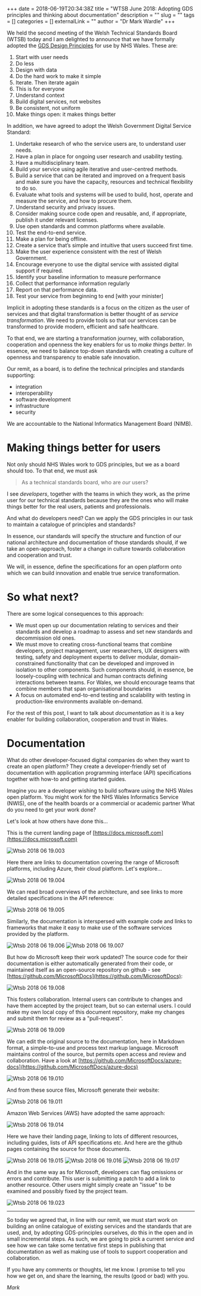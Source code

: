 +++ 
date = 2018-06-19T20:34:38Z
title = "WTSB June 2018: Adopting GDS principles and thinking about documentation"
description = ""
slug = "" 
tags = []
categories = []
externalLink = ""
author = "Dr Mark Wardle"
+++


We held the second meeting of the Welsh Technical Standards Board (WTSB) today and I am delighted to announce that we have formally adopted the [GDS Design Principles](https://www.gov.uk/guidance/government-design-principles) for use by NHS Wales. These are:

1. Start with user needs
2. Do less
3. Design with data
4. Do the hard work to make it simple
5. Iterate. Then iterate again
6. This is for everyone
7. Understand context
8. Build digital services, not websites
9. Be consistent, not uniform
10. Make things open: it makes things better

In addition, we have agreed to adopt the Welsh Government Digital Service Standard:

1. Undertake research of who the service users are, to understand user needs.
2. Have a plan in place for ongoing user research and usability testing.
3. Have a multidisciplinary team.
4. Build your service using agile iterative and user-centred methods.
5. Build a service that can be iterated and improved on a frequent basis and make sure you have the capacity, resources and technical flexibility to do so.
6. Evaluate what tools and systems will be used to build, host, operate and measure the service, and how to procure them.
7. Understand security and privacy issues.
8. Consider making source code open and reusable, and, if appropriate, publish it under relevant licenses.
9. Use open standards and common platforms where available.
10. Test the end-to-end service.
11. Make a plan for being offline.
12. Create a service that’s simple and intuitive that users succeed first time.
13. Make the user experience consistent with the rest of Welsh Government.
14. Encourage everyone to use the digital service with assisted digital support if required.
15. Identify your baseline information to measure performance
16. Collect that performance information regularly
17. Report on that performance data.
18. Test your service from beginning to end [with your minister]

Implicit in adopting these standards is a focus on the citizen as the user of services and that digital transformation is better thought of as *service transformation*. We need to provide tools so that our services can be transformed to provide modern, efficient and safe healthcare.

To that end, we are starting a transformation journey, with collaboration, cooperation and openness the key enablers for us to *make things better*. In essence, we need to balance top-down standards with creating a culture of openness and transparency to enable safe innovation. 

Our remit, as a board, is to define the technical principles and standards supporting:

* integration
* interoperability
* software development
* infrastructure
* security

We are accountable to the National Informatics Management Board (NIMB).

# Making things better for users

Not only should NHS Wales work to GDS principles, but we as a board should too. To that end, we must ask 

> As a technical standards board, who are *our* users? 

I see *developers*, together with the teams in which they work, as the prime user for our technical standards because they are the ones who will make things better for the real users, patients and professionals.

And what do developers need? Can we apply the GDS principles in our task to maintain a catalogue of principles and standards? 

In essence, our standards will specify the structure and function of our national architecture and documentation of those standards should, if we take an open-approach, foster a change in culture towards collaboration and cooperation and trust.

We will, in essence, define the specifications for an open platform onto which we can build innovation and enable true service transformation.

# So what next?

There are some logical consequences to this approach:

* We must open up our documentation relating to services and their standards and develop a roadmap to assess and set new standards and decommission old ones.
* We must move to creating cross-functional teams that combine developers, project management, user researchers, UX designers with testing, safety and deployment experts to deliver modular, domain-constrained functionality that can be developed and improved in isolation to other components. Such components should, in essence, be loosely-coupling with technical and human contracts defining interactions between teams. For Wales, we should encourage teams that combine members that span organisational boundaries
* A focus on automated end-to-end testing and scalability with testing in production-like environments available on-demand.


For the rest of this post, I want to talk about *documentation* as it is a key enabler for building collaboration, cooperation and trust in Wales.

# Documentation

What do other developer-focused digital companies do when they want to create an open platform? They create a developer-friendly set of documentation with application programming interface (API) specifications together with how-to and getting started guides. 

Imagine you are a developer wishing to build software using the NHS Wales open platform. You might work for the NHS Wales Informatics Service (NWIS), one of the health boards or a commercial or academic partner  What do you need to get your work done?

Let's look at how others have done this...

This is the current landing page of [https://docs.microsoft.com](https://docs.microsoft.com)

![Wtsb 2018 06 19.003](/posts/images/wtsb-2018-06-19.003.jpeg)

Here there are links to documentation covering the range of Microsoft platforms, including Azure, their cloud platform. Let's explore...

![Wtsb 2018 06 19.004](/posts/images/wtsb-2018-06-19.004.jpeg)

We can read broad overviews of the architecture, and see links to more detailed specifications in the API reference:

![Wtsb 2018 06 19.005](/posts/images/wtsb-2018-06-19.005.jpeg)

Similarly, the documentation is interspersed with example code and links to frameworks that make it easy to make use of the software services provided by the platform.

![Wtsb 2018 06 19.006](/posts/images/wtsb-2018-06-19.006.jpeg)
![Wtsb 2018 06 19.007](/posts/images/wtsb-2018-06-19.007.jpeg)


But how do Microsoft keep their work updated? The source code for their documentation is either automatically generated from their code, or maintained itself as an open-source repository on github - see [https://github.com/MicrosoftDocs](https://github.com/MicrosoftDocs):

![Wtsb 2018 06 19.008](/posts/images/wtsb-2018-06-19.008.jpeg)

This fosters collaboration. Internal users can contribute to changes and have them accepted by the project team, but so can external users. I could make my own local copy of this document repository, make my changes and submit them for review as a "pull-request". 

![Wtsb 2018 06 19.009](/posts/images/wtsb-2018-06-19.009.jpeg)

We can edit the original source to the documentation, here in Markdown format, a simple-to-use and process text markup language. Microsoft maintains control of the source, but permits open access and review and collaboration. Have a look at [https://github.com/MicrosoftDocs/azure-docs](https://github.com/MicrosoftDocs/azure-docs)

![Wtsb 2018 06 19.010](/posts/images/wtsb-2018-06-19.010.jpeg)

And from these source files, Microsoft generate their website:

![Wtsb 2018 06 19.011](/posts/images/wtsb-2018-06-19.011.jpeg)


Amazon Web Services (AWS) have adopted the same approach:

![Wtsb 2018 06 19.014](/posts/images/wtsb-2018-06-19.014.jpeg)

Here we have their landing page, linking to lots of different resources, including guides, lists of API specifications etc. And here are the github pages containing the source for those documents.

![Wtsb 2018 06 19.015](/posts/images/wtsb-2018-06-19.015.jpeg)
![Wtsb 2018 06 19.016](/posts/images/wtsb-2018-06-19.016.jpeg)
![Wtsb 2018 06 19.017](/posts/images/wtsb-2018-06-19.017.jpeg)

And in the same way as for Microsoft, developers can flag omissions or errors and contribute. This user is submitting a patch to add a link to another resource. Other users might simply create an "issue" to be examined and possibly fixed by the project team.

![Wtsb 2018 06 19.023](/posts/images/wtsb-2018-06-19.023.jpeg)



---


So today we agreed that, in line with our remit, we must start work on building an online catalogue of existing services and the standards that are used, and, by adopting GDS-principles ourselves, do this in the open and in small incremental steps. As such, we are going to pick a current service and see how we can take some tentative first steps in publishing that documentation as well as making use of tools to support cooperation and collaboration.

If you have any comments or thoughts, let me know. I promise to tell you how we get on, and share the learning, the results (good or bad) with you. 

*Mark*
